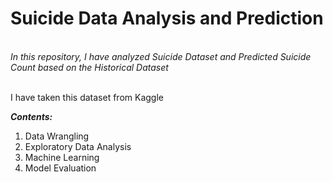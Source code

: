 <h1> Suicide Data Analysis and Prediction</h1>

<br><i>In this repository, I have analyzed Suicide Dataset and Predicted Suicide Count based on the Historical Dataset</i>

<br>
I have taken this dataset from Kaggle


<b><i>Contents:</i></b>
1) Data Wrangling
2) Exploratory Data Analysis
3) Machine Learning 
4) Model Evaluation